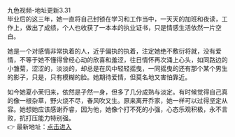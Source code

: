 九色视频-地址更新3.31<br>
毕业后的这三年，她一直将自己封锁在学习和工作当中，一天天的加班和夜读，工作上，做出了成绩，个人也收获了一本本的执业证书，只是情感生活依然一片空白。

她是一个对感情非常执着的人，近乎偏执的执着，注定她绝不敷衍将就，没有爱情，不等于她不懂得曾经心动的欣喜和羞涩，往日情怀再次涌上心头，如同路边的小雏菊，涩涩的，淡淡的，却总是在风中轻轻摇曳，一同摇曳的还有那个某个男生的影子，只是，只有模糊的脸。她期待爱情，但莫名地又害怕靠近。

如今她夏小茉归来，依然是孑然一身，但多了几分成熟与淡定。有时候觉得自己真的像一根杂草，野火烧不尽，春风吹又生。原来离开乔家，她一样可以过得坚定从容。她想她应该感谢乔睿，因为他，她像个打不死的小强，心态乐观积极，永不言败，抗打压能力特别强。<br>
👉 最新地址：[点击进入](https://di6gandh.cc/d6g)
